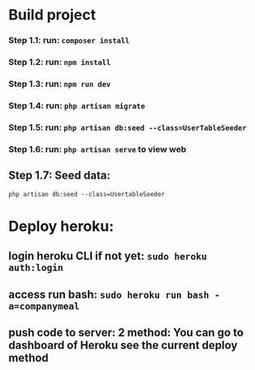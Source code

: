 # Build project
### Step 1.1: run: `composer install`
### Step 1.2: run: `npm install`
### Step 1.3: run: `npm run dev`

### Step 1.4: run: `php artisan migrate`
### Step 1.5: run: `php artisan db:seed --class=UserTableSeeder`

### Step 1.6: run: `php artisan serve` to view web
## Step 1.7: Seed data:
`php artisan db:seed --class=UsertableSeeder`

# Deploy heroku:
## login heroku CLI if not yet: `sudo heroku auth:login`
## access run bash: `sudo heroku run bash -a=companymeal`
## push code to server: 2 method: You can go to dashboard of Heroku see the current deploy method

